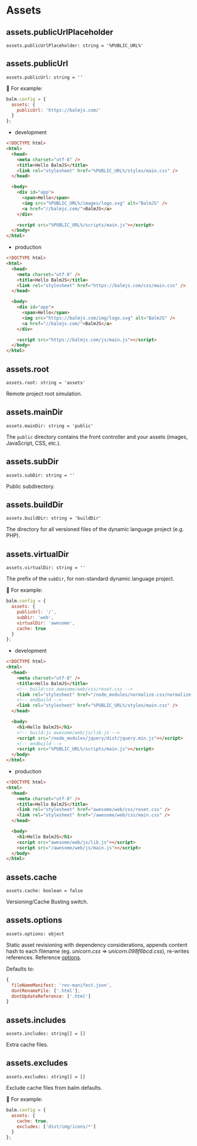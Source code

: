 # Assets

## assets.publicUrlPlaceholder

`assets.publicUrlPlaceholder: string = '%PUBLIC_URL%'`

## assets.publicUrl

`assets.publicUrl: string = ''`

🌰 For example:

```js
balm.config = {
  assets: {
    publicUrl: 'https://balmjs.com/'
  }
};
```

- development

```html
<!DOCTYPE html>
<html>
  <head>
    <meta charset="utf-8" />
    <title>Hello BalmJS</title>
    <link rel="stylesheet" href="%PUBLIC_URL%/styles/main.css" />
  </head>

  <body>
    <div id="app">
      <span>Hello</span>
      <img src="%PUBLIC_URL%/images/logo.svg" alt="BalmJS" />
      <a href="//balmjs.com/">BalmJS</a>
    </div>

    <script src="%PUBLIC_URL%/scripts/main.js"></script>
  </body>
</html>
```

- production

```html
<!DOCTYPE html>
<html>
  <head>
    <meta charset="utf-8" />
    <title>Hello BalmJS</title>
    <link rel="stylesheet" href="https://balmjs.com/css/main.css" />
  </head>

  <body>
    <div id="app">
      <span>Hello</span>
      <img src="https://balmjs.com/img/logo.svg" alt="BalmJS" />
      <a href="//balmjs.com/">BalmJS</a>
    </div>

    <script src="https://balmjs.com/js/main.js"></script>
  </body>
</html>
```

## assets.root

`assets.root: string = 'assets'`

Remote project root simulation.

## assets.mainDir

`assets.mainDir: string = 'public'`

The `public` directory contains the front controller and your assets (images, JavaScript, CSS, etc.).

## assets.subDir

`assets.subDir: string = ''`

Public subdirectory.

## assets.buildDir

`assets.buildDir: string = 'buildDir'`

The directory for all versioned files of the dynamic language project (e.g. PHP).

## assets.virtualDir

`assets.virtualDir: string = ''`

The prefix of the `subDir`, for non-standard dynamic language project.

🌰 For example:

```js
balm.config = {
  assets: {
    publicUrl: '/',
    subDir: 'web',
    virtualDir: 'awesome',
    cache: true
  }
};
```

- development

```html
<!DOCTYPE html>
<html>
  <head>
    <meta charset="utf-8" />
    <title>Hello BalmJS</title>
    <!-- build:css awesome/web/css/reset.css -->
    <link rel="stylesheet" href="/node_modules/normalize.css/normalize.css" />
    <!-- endbuild -->
    <link rel="stylesheet" href="%PUBLIC_URL%/styles/main.css" />
  </head>

  <body>
    <h1>Hello BalmJS</h1>
    <!-- build:js awesome/web/js/lib.js -->
    <script src="/node_modules/jquery/dist/jquery.min.js"></script>
    <!-- endbuild -->
    <script src="%PUBLIC_URL%/scripts/main.js"></script>
  </body>
</html>
```

- production

```html
<!DOCTYPE html>
<html>
  <head>
    <meta charset="utf-8" />
    <title>Hello BalmJS</title>
    <link rel="stylesheet" href="awesome/web/css/reset.css" />
    <link rel="stylesheet" href="/awesome/web/css/main.css" />
  </head>

  <body>
    <h1>Hello BalmJS</h1>
    <script src="awesome/web/js/lib.js"></script>
    <script src="/awesome/web/js/main.js"></script>
  </body>
</html>
```

## assets.cache

`assets.cache: boolean = false`

Versioning/Cache Busting switch.

## assets.options

`assets.options: object`

Static asset revisioning with dependency considerations, appends content hash to each filename (eg. _unicorn.css_ => _unicorn.098f6bcd.css_), re-writes references. Reference [options](https://github.com/smysnk/gulp-rev-all#options).

Defaults to:

```js
{
  fileNameManifest: 'rev-manifest.json',
  dontRenameFile: ['.html'],
  dontUpdateReference: ['.html']
}
```

## assets.includes

`assets.includes: string[] = []`

Extra cache files.

## assets.excludes

`assets.excludes: string[] = []`

Exclude cache files from balm defaults.

🌰 For example:

```js
balm.config = {
  assets: {
    cache: true,
    excludes: ['dist/img/icons/*']
  }
};
```
